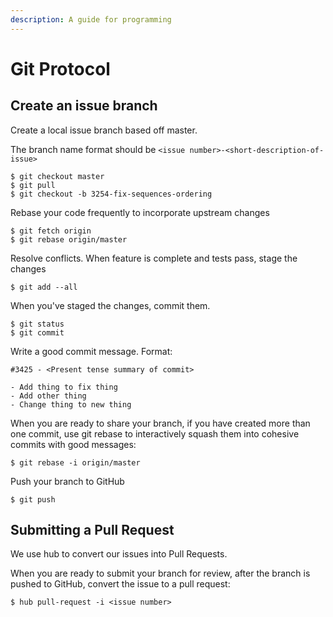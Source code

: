 ```yaml
---
description: A guide for programming
---
```


# Git Protocol

## Create an issue branch

Create a local issue branch based off master.

The branch name format should be `<issue number>-<short-description-of-issue>`

```text
$ git checkout master
$ git pull
$ git checkout -b 3254-fix-sequences-ordering
```

Rebase your code frequently to incorporate upstream changes

```text
$ git fetch origin
$ git rebase origin/master
```

Resolve conflicts. When feature is complete and tests pass, stage the changes

```text
$ git add --all
```

When you've staged the changes, commit them.

```text
$ git status
$ git commit
```

Write a good commit message. Format:

```text
#3425 - <Present tense summary of commit>

- Add thing to fix thing
- Add other thing
- Change thing to new thing
```

When you are ready to share your branch, if you have created more than one commit, use git rebase to interactively squash them into cohesive commits with good messages:

```text
$ git rebase -i origin/master
```

Push your branch to GitHub

```text
$ git push
```

## Submitting a Pull Request

We use hub to convert our issues into Pull Requests.

When you are ready to submit your branch for review, after the branch is pushed to GitHub, convert the issue to a pull request:

```text
$ hub pull-request -i <issue number>
```



